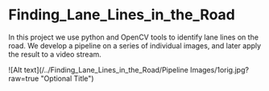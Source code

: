 # Finding_Lane_Lines_in_the_Road
In this project we use python and OpenCV tools to identify lane lines on the road. We develop a pipeline on a series of individual images, and later apply the result to a video stream.

![Alt text](/../Finding_Lane_Lines_in_the_Road/Pipeline Images/1orig.jpg?raw=true "Optional Title")


